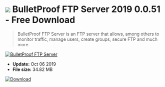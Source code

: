 # ![](https://cdn.softexe.net/static/icon/win.gif) BulletProof FTP Server 2019 0.0.51 - Free Download

> BulletProof FTP Server is an FTP server that allows, among others to monitor traffic, manage users, create groups, secure FTP and much more.

[![BulletProof FTP Server](https://gallery.dpcdn.pl/imgc/Tools/2815/g_-_420x350_1.5_-_x20110509154721_00.jpg)](https://softexe.net/win/development-it/server/bulletproof-ftp-server:apRp.html)




- **Update:** Oct 06 2019
- **File size:** 34.82 MB

[![Download](https://cdn.softexe.net/static/img/download.png)](https://softexe.net/win/development-it/server/bulletproof-ftp-server:apRp.html)

